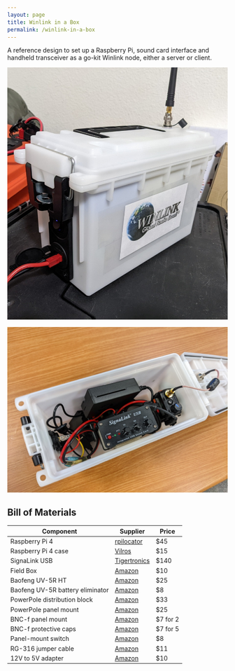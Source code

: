 ```yaml
---
layout: page
title: Winlink in a Box
permalink: /winlink-in-a-box
---
```


A reference design to set up a Raspberry Pi, sound card interface and handheld transceiver as a
go-kit Winlink node, either a server or client.

![Winlink in a Box](/assets/2022-02-11-winlink-in-a-box.jpg)

![Winlink in a Box inside](/assets/2022-02-12-winlink-in-a-box-inside.jpg)

## Bill of Materials

| Component                        | Supplier                                      | Price    |
| -------------------------------- | --------------------------------------------- | -------- |
| Raspberry Pi 4                   | [rpilocator](https://rpilocator.com/?cat=PI4) | $45      |
| Raspberry Pi 4 case              | [Vilros]                                      | $15      |
| SignaLink USB                    | [Tigertronics]                                | $140     |
| Field Box                        | [Amazon](https://amazon.com/dp/B07M5VB1G5)    | $10      |
| Baofeng UV-5R HT                 | [Amazon](https://amazon.com/dp/B074XPB313)    | $25      |
| Baofeng UV-5R battery eliminator | [Amazon](https://amazon.com/dp/B00DGW6ODG)    | $8       |
| PowerPole distribution block     | [Amazon](https://amazon.com/dp/B07KQD9V3G)    | $33      |
| PowerPole panel mount            | [Amazon](https://amazon.com/dp/B097QG383J)    | $25      |
| BNC-f panel mount                | [Amazon](https://amazon.com/dp/B092VMRFKZ)    | $7 for 2 |
| BNC-f protective caps            | [Amazon](https://amazon.com/dp/B07P5YL8T8)    | $7 for 5 |
| Panel-mount switch               | [Amazon](https://amazon.com/dp/B07SQV871L)    | $8       |
| RG-316 jumper cable              | [Amazon](https://amazon.com/dp/B086JJBMW1)    | $11      |
| 12V to 5V adapter                | [Amazon](https://amazon.com/dp/B08RBWX2GL)    | $10      |

<!-- prettier-ignore-start -->
[vilros]: https://vilros.com/products/vilros-raspberry-pi-4-compatible-heavy-duty-aluminum-alloy-case-with-pre-installed-and-ready-to-connect-fan
[tigertronics]: https://shop.tigertronics.com/SignaLink-USB-p-n-SLUSBHTW-SLUSBHTW.htm
<!-- prettier-ignore-end -->
